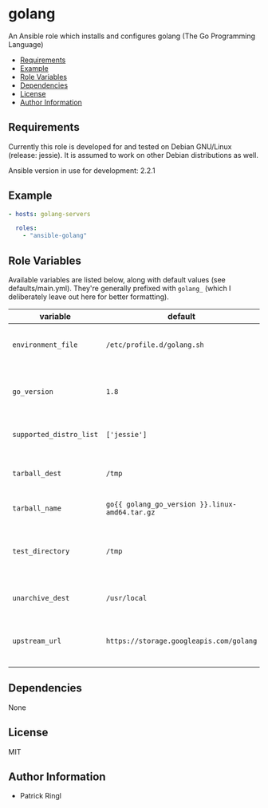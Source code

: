 # golang

An Ansible role which installs and configures golang (The Go Programming Language)

<!-- toc -->

- [Requirements](#requirements)
- [Example](#example)
- [Role Variables](#role-variables)
- [Dependencies](#dependencies)
- [License](#license)
- [Author Information](#author-information)

<!-- tocstop -->

## Requirements

Currently this role is developed for and tested on Debian GNU/Linux (release: jessie). It is assumed to work on other Debian distributions as well.

Ansible version in use for development: 2.2.1

## Example

```yaml
- hosts: golang-servers

  roles: 
    - "ansible-golang"
```

## Role Variables

Available variables are listed below, along with default values (see defaults/main.yml). They're generally prefixed with `golang_` (which I deliberately leave out here for better formatting).

variable | default | notes
-------- | ------- | -----
`environment_file` | `/etc/profile.d/golang.sh` | `Absolute path where $GOROOT/$PATH exports are stored`
`go_version` | `1.8` | `The version of the Go Programming Language that is going to be installed`
`supported_distro_list` | `['jessie']` | `A list of distribution releases this role supports`
`tarball_dest` | `/tmp` | `Destination where golang's tarball is stored`
`tarball_name` | `go{{ golang_go_version }}.linux-amd64.tar.gz` | `Naming schema of golang's tarball`
`test_directory` | `/tmp` | `The directory where tests will be temporary stored and run in (auto cleanup)`
`unarchive_dest` | `/usr/local` | `Destination where golang will be installed to`
`upstream_url` | `https://storage.googleapis.com/golang` | `The URL to where golang's tarballs can be retrieved from`

## Dependencies

None

## License

MIT

## Author Information

* Patrick Ringl
